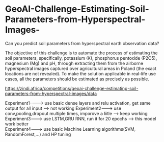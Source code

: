 # GeoAI-Challenge-Estimating-Soil-Parameters-from-Hyperspectral-Images-
Can you predict soil parameters from hyperspectral earth observation data?

The objective of this challenge is to automate the process of estimating the soil parameters, specifically, potassium (K), phosphorus pentoxide (P2O5), magnesium (Mg) and pH, through extracting them from the airborne hyperspectral images captured over agricultural areas in Poland (the exact locations are not revealed). To make the solution applicable in real-life use cases, all the parameters should be estimated as precisely as possible.

https://zindi.africa/competitions/geoai-challenge-estimating-soil-parameters-from-hyperspectral-images/data

Experiment1----> use basic dense layers and relu activation, get same output for all input --> not working
Experiment2---> use conv,pooling,dropout multiple times, imporove a liitle --> keep working <br />
Experiment3---> use LSTM,GRU RNN, run it for 20 epochs --> this model work better <br />
Experiment4---> use basic Machine Learning algorithms(SVM, RandomForest,...) and HP tuning
